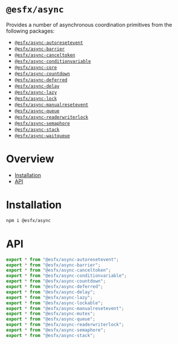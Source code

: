 # `@esfx/async`

Provides a number of asynchronous coordination primitives from the following packages:

- [`@esfx/async-autoresetevent`](../async-autoresetevent#readme)
- [`@esfx/async-barrier`](../async-barrier#readme)
- [`@esfx/async-canceltoken`](../async-canceltoken#readme)
- [`@esfx/async-conditionvariable`](../async-conditionvariable#readme)
- [`@esfx/async-core`](../async-core#readme)
- [`@esfx/async-countdown`](../async-countdown#readme)
- [`@esfx/async-deferred`](../async-deferred#readme)
- [`@esfx/async-delay`](../async-delay#readme)
- [`@esfx/async-lazy`](../async-lazy#readme)
- [`@esfx/async-lock`](../async-lock#readme)
- [`@esfx/async-manualresetevent`](../async-manualresetevent#readme)
- [`@esfx/async-queue`](../async-queue#readme)
- [`@esfx/async-readerwriterlock`](../async-readerwriterlock#readme)
- [`@esfx/async-semaphore`](../async-semaphore#readme)
- [`@esfx/async-stack`](../async-stack#readme)
- [`@esfx/async-waitqueue`](../async-waitqueue#readme)

# Overview

* [Installation](#installation)
* [API](#api)

# Installation

```sh
npm i @esfx/async
```

# API

```ts
export * from "@esfx/async-autoresetevent";
export * from "@esfx/async-barrier";
export * from "@esfx/async-canceltoken";
export * from "@esfx/async-conditionvariable";
export * from "@esfx/async-countdown";
export * from "@esfx/async-deferred";
export * from "@esfx/async-delay";
export * from "@esfx/async-lazy";
export * from "@esfx/async-lockable";
export * from "@esfx/async-manualresetevent";
export * from "@esfx/async-mutex";
export * from "@esfx/async-queue";
export * from "@esfx/async-readerwriterlock";
export * from "@esfx/async-semaphore";
export * from "@esfx/async-stack";
```
